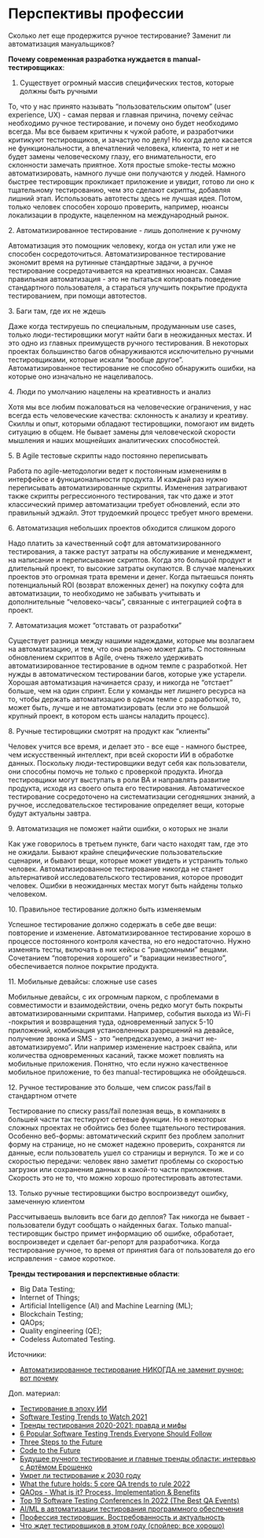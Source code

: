 # Перспективы профессии

Сколько лет еще продержится ручное тестирование? Заменит ли автоматизация мануальщиков?

**Почему современная разработка нуждается в manual-тестировщиках**:

1. Существует огромный массив специфических тестов, которые должны быть ручными

То, что у нас принято называть “пользовательским опытом” (user experience, UX) - самая первая и главная причина, почему сейчас необходимо ручное тестирование, и почему оно будет необходимо всегда. Мы все бываем критичны к чужой работе, и разработчики критикуют тестировщиков, и зачастую по делу! Но когда дело касается не функциональности, а впечатлений человека, клиента, то нет и не будет замены человеческому глазу, его внимательности, его склонности замечать приятное. Хотя простые smoke-тесты можно автоматизировать, намного лучше они получаются у людей. Намного быстрее тестировщик прокликает приложение и увидит, готово ли оно к тщательному тестированию, чем это сделают скрипты, добавляя лишний этап. Использовать автотесты здесь не лучшая идея. Потом, только человек способен хорошо проверить, например, нюансы локализации в продукте, нацеленном на международный рынок.

2\. Автоматизированное тестирование - лишь дополнение к ручному

Автоматизация это помощник человеку, когда он устал или уже не способен сосредоточиться. Автоматизированное тестирование экономит время на рутинные стандартные задачи, а ручное тестирование сосредотачивается на креативных нюансах. Самая правильная автоматизация - это не пытаться копировать поведение стандартного пользователя, а стараться улучшить покрытие продукта тестированием, при помощи автотестов.

3\. Баги там, где их не ждешь

Даже когда тестируешь по специальным, продуманным use cases, только люди-тестировщики могут найти баги в неожиданных местах. И это одно из главных преимуществ ручного тестирования. В некоторых проектах большинство багов обнаруживаются исключительно ручными тестировщиками, которые искали “вообще другое”. Автоматизированное тестирование не способно обнаружить ошибки, на которые оно изначально не нацеливалось.

4\. Люди по умолчанию нацелены на креативность и анализ

Хотя мы все любим пожаловаться на человеческие ограничения, у нас всегда есть человеческие качества: склонность к анализу и креативу. Скиллы и опыт, которыми обладают тестировщики, помогают им видеть ситуацию в общем. Не бывает замены для человеческой скорости мышления и наших мощнейших аналитических способностей.

5\. В Agile тестовые скрипты надо постоянно переписывать

Работа по agile-методологии ведет к постоянным изменениям в интерфейсе и функциональности продукта. И каждый раз нужно переписывать автоматизированные скрипты. Изменения затрагивают также скрипты регрессионного тестирования, так что даже и этот классический пример автоматизации требует обновлений, если это правильный эджайл. Этот трудоемкий процесс требует много времени.

6\. Автоматизация небольших проектов обходится слишком дорого

Надо платить за качественный софт для автоматизированного тестирования, а также растут затраты на обслуживание и менеджмент, на написание и переписывание скриптов. Когда это большой продукт и длительный проект, то высокие затраты окупаются. В случае маленьких проектов это огромная трата времени и денег. Когда пытаешься понять потенциальный ROI (возврат вложенных денег) на покупку софта для автоматизации, то необходимо не забывать учитывать и дополнительные “человеко-часы”, связанные с интеграцией софта в проект.

7\. Автоматизация может “отставать от разработки”

Существует разница между нашими надеждами, которые мы возлагаем на автоматизацию, и тем, что она реально может дать. С постоянным обновлением скриптов в Agile, очень тяжело удерживать автоматизированное тестирование в одном темпе с разработкой. Нет нужды в автоматическом тестировании багов, которые уже устарели. Хорошая автоматизация начинается сразу, и никогда не “отстает” больше, чем на один спринт. Если у команды нет лишнего ресурса на то, чтобы держать автоматизацию в одном темпе с разработкой, то, может быть, лучше и не автоматизировать (если это не большой крупный проект, в котором есть шансы наладить процесс).

8\. Ручные тестировщики смотрят на продукт как “клиенты”

Человек учится все время, и делает это - все еще - намного быстрее, чем искусственный интеллект, при всей скорости ИИ в обработке данных. Поскольку люди-тестировщики ведут себя как пользователи, они способны помочь не только с проверкой продукта. Иногда тестировщики могут выступать в роли BA и направлять развитие продукта, исходя из своего опыта его тестирования. Автоматическое тестирование сосредоточено на систематизации сегодняшних знаний, а ручное, исследовательское тестирование определяет вещи, которые будут актуальны завтра.

9\. Автоматизация не поможет найти ошибки, о которых не знали

Как уже говорилось в третьем пункте, баги часто находят там, где это не ожидали. Бывают крайне специфические пользовательские сценарии, и бывают вещи, которые может увидеть и устранить только человек. Автоматизированное тестирование никогда не станет альтернативой исследовательского тестирования, которое проводит человек. Ошибки в неожиданных местах могут быть найдены только человеком.

10\. Правильное тестирование должно быть изменяемым

Успешное тестирование должно содержать в себе две вещи: повторение и изменение. Автоматизированное тестирование хорошо в процессе постоянного контроля качества, но его недостаточно. Нужно изменять тесты, включать в них кейсы с “рандомными” вещами. Сочетанием “повторения хорошего” и “вариации неизвестного”, обеспечивается полное покрытие продукта.

11\. Мобильные девайсы: сложные use cases

Мобильные девайсы, с их огромным парком, с проблемами в совместимости и взаимодействии, очень редко могут быть покрыты автоматизированными скриптами. Например, события выхода из Wi-Fi -покрытия и возвращения туда, одновременный запуск 5-10 приложений, комбинация установленных разрешений на девайсе, получение звонка и SMS - это “непредсказуемо, а значит не-автоматизируемо”. Или например изменение настроек свайпа, или количества одновременных касаний, также может повлиять на мобильные приложения. Понятно, что если нужно качественное мобильное приложение, то без manual-тестировщика не обойдешься.

12\. Ручное тестирование это больше, чем список pass/fail в стандартном отчете

Тестирование по списку pass/fail полезная вещь, в компаниях в большей части так тестируют сетевые функции. Но в некоторых сложных проектах не обойтись без более тщательного тестирования. Особенно веб-формы: автоматический скрипт без проблем заполнит форму на странице, но не сможет надежно проверить, сохранятся ли данные, если пользователь ушел со страницы и вернулся. То же и со скоростью передачи: человек явно заметит проблемы со скоростью загрузки или сохранения данных в какой-то части приложения. Скорость это не то, что можно хорошо протестировать автотестами.

13\. Только ручные тестировщики быстро воспроизведут ошибку, замеченную клиентом

Рассчитываешь выловить все баги до деплоя? Так никогда не бывает - пользователи будут сообщать о найденных багах. Только manual-тестировщик быстро примет информацию об ошибке, обработает, воспроизведет и сделает баг-репорт для разработчика. Когда тестирование ручное, то время от принятия бага от пользователя до его исправления - самое короткое.

**Тренды тестирования и перспективные области**:

* Big Data Testing;
* Internet of Things;
* Artificial Intelligence (AI) and Machine Learning (ML);
* Blockchain Testing;
* QAOps;
* Quality engineering (QE);
* Codeless Automated Testing.

Источники:

* [Автоматизированное тестирование НИКОГДА не заменит ручное: вот почему](https://testengineer.ru/ruchnoe-testirovanie-budet-zhit/)

Доп. материал:

* [Тестирование в эпоху ИИ](https://habr.com/ru/company/jugru/blog/541334/)
* [Software Testing Trends to Watch 2021](https://hackernoon.com/software-testing-trends-to-watch-2021-733y33ue)
* [Тренды тестирования 2020-2021: правда и мифы](https://habr.com/ru/post/562842/)
* [6 Popular Software Testing Trends Everyone Should Follow](https://hackernoon.com/6-popular-software-testing-trends-everyone-should-follow)
* [Three Steps to the Future](https://www.ben-evans.com/presentations)
* [Code to the Future](https://hackernoon.com/code-to-the-future)
* [Будущее ручного тестирование и главные тренды области: интервью с Артёмом Ерошенко](https://habr.com/ru/company/dins/blog/591317/)
* [Умрет ли тестирование к 2030 году](https://www.youtube.com/watch?v=tZpoGVPkYiE)
* [What the future holds: 5 core QA trends to rule 2022](https://hackernoon.com/what-the-future-holds-5-core-qa-trends-to-rule-2022)
* [QAOps - What is it? Process, Implementation & Benefits](https://www.softwaretestingmaterial.com/qaops/)
* [Top 19 Software Testing Conferences In 2022 (The Best QA Events)](https://www.softwaretestinghelp.com/software-testing-conferences/)
* [AI/ML в автоматизации тестирования программного обеспечения](https://habr.com/ru/post/648621/)
* [Профессия тестировщик. Востребованность и актуальность](https://www.youtube.com/watch?v=d1t6VzZ6xqM)
* [Что ждет тестировщиков в этом году (спойлер: все хорошо)](https://testengineer.ru/chto-zhdet-testirovshchikov-v-ehtom-godu/)
